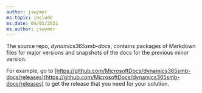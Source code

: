 ```yaml
---
author: jswymer
ms.topic: include
ms.date: 04/01/2021
ms.author: jswymer
---
```

The source repo, *dynamics365smb-docs*, contains packages of Markdown files for major versions and snapshots of the docs for the previous minor version.

For example, go to [https://github.com/MicrosoftDocs/dynamics365smb-docs/releases](https://github.com/MicrosoftDocs/dynamics365smb-docs/releases) to get the release that you need for your solution.  
